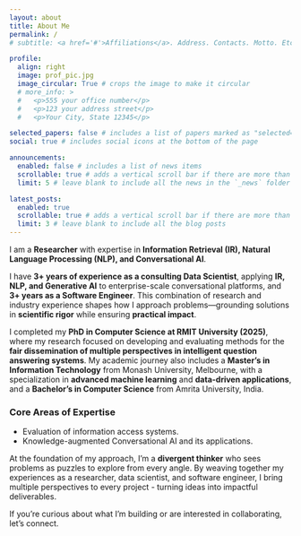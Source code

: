 ```yaml
---
layout: about
title: About Me
permalink: /
# subtitle: <a href='#'>Affiliations</a>. Address. Contacts. Motto. Etc.

profile:
  align: right
  image: prof_pic.jpg
  image_circular: True # crops the image to make it circular
  # more_info: >
  #   <p>555 your office number</p>
  #   <p>123 your address street</p>
  #   <p>Your City, State 12345</p>

selected_papers: false # includes a list of papers marked as "selected={true}"
social: true # includes social icons at the bottom of the page

announcements:
  enabled: false # includes a list of news items
  scrollable: true # adds a vertical scroll bar if there are more than 3 news items
  limit: 5 # leave blank to include all the news in the `_news` folder

latest_posts:
  enabled: true
  scrollable: true # adds a vertical scroll bar if there are more than 3 new posts items
  limit: 3 # leave blank to include all the blog posts
---
```




I am a **Researcher** with expertise in **Information Retrieval (IR), Natural Language Processing (NLP), and Conversational AI**.  

I have **3+ years of experience as a consulting Data Scientist**, applying **IR, NLP, and Generative AI** to enterprise-scale conversational platforms, and **3+ years as a Software Engineer**. This combination of research and industry experience shapes how I approach problems—grounding solutions in **scientific rigor** while ensuring **practical impact**.
 
I completed my **PhD in Computer Science at RMIT University (2025)**, where my research focused on developing and evaluating methods for the **fair dissemination of multiple perspectives in intelligent question answering systems**. My academic journey also includes a **Master’s in Information Technology** from Monash University, Melbourne, with a specialization in **advanced machine learning** and **data-driven applications**, and a **Bachelor’s in Computer Science** from Amrita University, India.  

### Core Areas of Expertise
- Evaluation of information access systems.  
- Knowledge-augmented Conversational AI and its applications. 

At the foundation of my approach, I’m a **divergent thinker** who sees problems as puzzles to explore from every angle. By weaving together my experiences as a researcher, data scientist, and software engineer, I bring multiple perspectives to every project - turning ideas into impactful deliverables. 

If you’re curious about what I’m building or are interested in collaborating, let’s connect.
